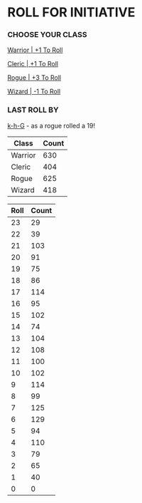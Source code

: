 # ROLL FOR INITIATIVE
### CHOOSE YOUR CLASS

[Warrior | +1 To Roll](https://github.com/benjaminsampica/benjaminsampica/issues/new?title=roll%7Cwarrior&body=Just+click+%27Submit+new+issue%27.)

[Cleric | +1 To Roll](https://github.com/benjaminsampica/benjaminsampica/issues/new?title=roll%7Ccleric&body=Just+click+%27Submit+new+issue%27.)

[Rogue | +3 To Roll](https://github.com/benjaminsampica/benjaminsampica/issues/new?title=roll%7Crogue&body=Just+click+%27Submit+new+issue%27.)

[Wizard | -1 To Roll](https://github.com/benjaminsampica/benjaminsampica/issues/new?title=roll%7Cwizard&body=Just+click+%27Submit+new+issue%27.)
### LAST ROLL BY
[k-h-G](https://www.github.com/k-h-G) - as a rogue rolled a 19!

|Class|Count|
|-|-|
|Warrior|630|
|Cleric|404|
|Rogue|625|
|Wizard|418|

|Roll|Count|
|-|-|
|23|29
|22|39
|21|103
|20|91
|19|75
|18|86
|17|114
|16|95
|15|102
|14|74
|13|104
|12|108
|11|100
|10|102
|9|114
|8|99
|7|125
|6|129
|5|94
|4|110
|3|79
|2|65
|1|40
|0|0
